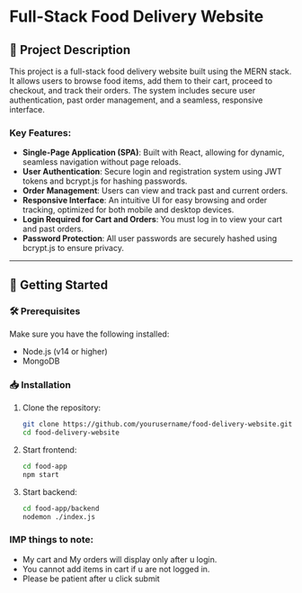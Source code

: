 # Full-Stack Food Delivery Website  

## 📜 Project Description  
This project is a full-stack food delivery website built using the MERN stack. It allows users to browse food items, add them to their cart, proceed to checkout, and track their orders. The system includes secure user authentication, past order management, and a seamless, responsive interface.

### Key Features:  
- **Single-Page Application (SPA)**: Built with React, allowing for dynamic, seamless navigation without page reloads.  
- **User Authentication**: Secure login and registration system using JWT tokens and bcrypt.js for hashing passwords.  
- **Order Management**: Users can view and track past and current orders.  
- **Responsive Interface**: An intuitive UI for easy browsing and order tracking, optimized for both mobile and desktop devices.  
- **Login Required for Cart and Orders**: You must log in to view your cart and past orders.  
- **Password Protection**: All user passwords are securely hashed using bcrypt.js to ensure privacy.

---

## 🚀 Getting Started  

### 🛠 Prerequisites  
Make sure you have the following installed:  
- Node.js (v14 or higher)  
- MongoDB  

### 📥 Installation  
1. Clone the repository:  
   ```bash
   git clone https://github.com/yourusername/food-delivery-website.git
   cd food-delivery-website
2. Start frontend:  
   ```bash
   cd food-app
   npm start
2. Start backend:  
   ```bash
   cd food-app/backend
   nodemon ./index.js
### IMP things to note:  
- My cart and My orders will display only after u login.  
- You cannot add items in cart if u are not logged in.
- Please be patient after u click submit 


